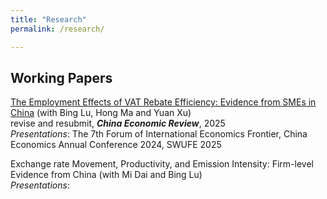 ```yaml
---
title: "Research"
permalink: /research/

---
```



## Working Papers
[The Employment Effects of VAT Rebate Efficiency: Evidence from SMEs in China]() (with Bing Lu, Hong Ma and Yuan Xu)<br/>
revise and resubmit, ***China Economic Review***, 2025<br/>
*Presentations*: The 7th Forum of International Economics Frontier, China Economics Annual Conference 2024, SWUFE 2025

Exchange rate Movement, Productivity, and Emission Intensity: Firm-level Evidence from China (with Mi Dai and Bing Lu)<br/>
*Presentations*:








 
